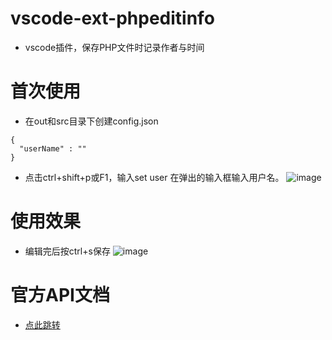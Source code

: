 # vscode-ext-phpeditinfo
* vscode插件，保存PHP文件时记录作者与时间

# 首次使用
* 在out和src目录下创建config.json
```
{
  "userName" : ""
}
```
* 点击ctrl+shift+p或F1，输入set user 在弹出的输入框输入用户名。
![image](https://github.com/NateHuangHao/vscode-ext-phpeditinfo/tree/master/gif/show1.gif)

# 使用效果
* 编辑完后按ctrl+s保存
![image](https://github.com/NateHuangHao/vscode-ext-phpeditinfo/tree/master/gif/show.gif)

# 官方API文档
* [点此跳转](https://code.visualstudio.com/docs/extensionAPI/vscode-api)
